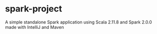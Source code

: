 # spark-project
A simple standalone Spark application using Scala 2.11.8 and Spark 2.0.0 made with IntelliJ and Maven
